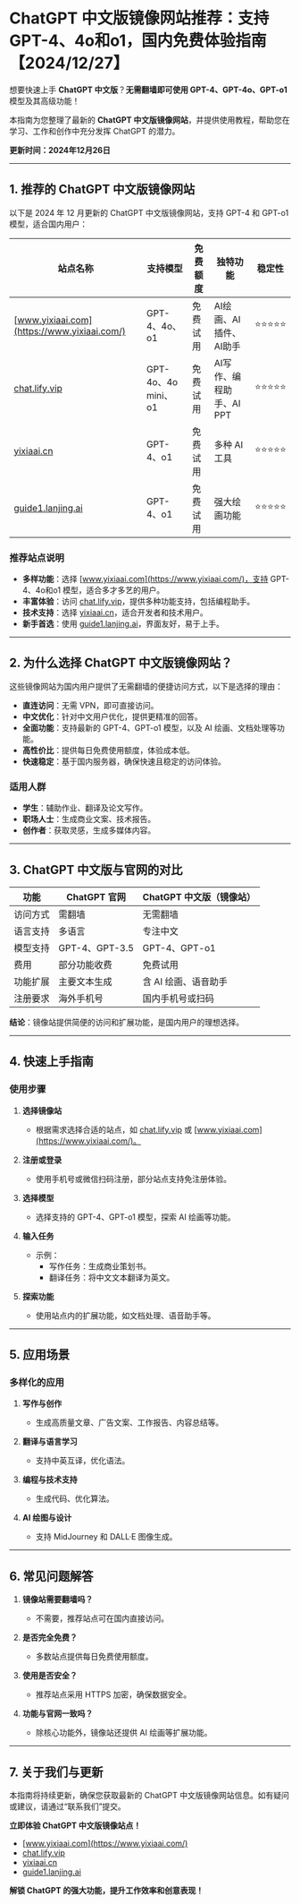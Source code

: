 # ChatGPT 中文版镜像网站推荐：支持 GPT-4、4o和o1，国内免费体验指南【2024/12/27】 

想要快速上手 **ChatGPT 中文版**？**无需翻墙即可使用 GPT-4、GPT-4o、GPT-o1** 模型及其高级功能！

本指南为您整理了最新的 **ChatGPT 中文版镜像网站**，并提供使用教程，帮助您在学习、工作和创作中充分发挥 ChatGPT 的潜力。

**更新时间：2024年12月26日**

---

## 1. 推荐的 ChatGPT 中文版镜像网站

以下是 2024 年 12 月更新的 ChatGPT 中文版镜像网站，支持 GPT-4 和 GPT-o1 模型，适合国内用户：

| 站点名称 | 支持模型 | 免费额度 | 独特功能 | 稳定性 |
|----------|----------|----------|----------|--------|
| [www.yixiaai.com](https://www.yixiaai.com/) | GPT-4、4o、o1 | 免费试用 | AI绘画、AI插件、AI助手 | ⭐⭐⭐⭐⭐ |
| [chat.lify.vip](https://chat.lify.vip/) | GPT-4o、4o mini、o1 | 免费试用 | AI写作、编程助手、AI PPT | ⭐⭐⭐⭐⭐ |
| [yixiaai.cn](https://yixiaai.cn/) | GPT-4、o1 | 免费试用 | 多种 AI 工具 | ⭐⭐⭐⭐⭐ |
| [guide1.lanjing.ai](https://guide1.lanjing.ai/) | GPT-4、o1 | 免费试用 | 强大绘画功能 | ⭐⭐⭐⭐⭐ |

### 推荐站点说明

- **多样功能**：选择 [www.yixiaai.com](https://www.yixiaai.com/)，支持 GPT-4、4o和o1 模型，适合多才多艺的用户。
- **丰富体验**：访问 [chat.lify.vip](https://chat.lify.vip/)，提供多种功能支持，包括编程助手。
- **技术支持**：选择 [yixiaai.cn](https://yixiaai.cn/)，适合开发者和技术用户。
- **新手首选**：使用 [guide1.lanjing.ai](https://guide1.lanjing.ai/)，界面友好，易于上手。

---

## 2. 为什么选择 ChatGPT 中文版镜像网站？

这些镜像网站为国内用户提供了无需翻墙的便捷访问方式，以下是选择的理由：

- **直连访问**：无需 VPN，即可直接访问。
- **中文优化**：针对中文用户优化，提供更精准的回答。
- **全面功能**：支持最新的 GPT-4、GPT-o1 模型，以及 AI 绘画、文档处理等功能。
- **高性价比**：提供每日免费使用额度，体验成本低。
- **快速稳定**：基于国内服务器，确保快速且稳定的访问体验。

### 适用人群

- **学生**：辅助作业、翻译及论文写作。
- **职场人士**：生成商业文案、技术报告。
- **创作者**：获取灵感，生成多媒体内容。

---

## 3. ChatGPT 中文版与官网的对比

| 功能 | ChatGPT 官网 | ChatGPT 中文版（镜像站） |
|------|--------------|--------------------------|
| 访问方式 | 需翻墙 | 无需翻墙 |
| 语言支持 | 多语言 | 专注中文 |
| 模型支持 | GPT-4、GPT-3.5 | GPT-4、GPT-o1 |
| 费用 | 部分功能收费 | 免费试用 |
| 功能扩展 | 主要文本生成 | 含 AI 绘画、语音助手 |
| 注册要求 | 海外手机号 | 国内手机号或扫码 |

**结论**：镜像站提供简便的访问和扩展功能，是国内用户的理想选择。

---

## 4. 快速上手指南

### 使用步骤

1. **选择镜像站**
   - 根据需求选择合适的站点，如 [chat.lify.vip](https://chat.lify.vip/) 或 [www.yixiaai.com](https://www.yixiaai.com/)。

2. **注册或登录**
   - 使用手机号或微信扫码注册，部分站点支持免注册体验。

3. **选择模型**
   - 选择支持的 GPT-4、GPT-o1 模型，探索 AI 绘画等功能。

4. **输入任务**
   - 示例：
     - 写作任务：生成商业策划书。
     - 翻译任务：将中文文本翻译为英文。

5. **探索功能**
   - 使用站点内的扩展功能，如文档处理、语音助手等。

---

## 5. 应用场景

### 多样化的应用

1. **写作与创作**
   - 生成高质量文章、广告文案、工作报告、内容总结等。

2. **翻译与语言学习**
   - 支持中英互译，优化语法。

3. **编程与技术支持**
   - 生成代码、优化算法。

4. **AI 绘图与设计**
   - 支持 MidJourney 和 DALL·E 图像生成。

---

## 6. 常见问题解答

1. **镜像站需要翻墙吗？**
   - 不需要，推荐站点可在国内直接访问。

2. **是否完全免费？**
   - 多数站点提供每日免费使用额度。

3. **使用是否安全？**
   - 推荐站点采用 HTTPS 加密，确保数据安全。

4. **功能与官网一致吗？**
   - 除核心功能外，镜像站还提供 AI 绘画等扩展功能。

---

## 7. 关于我们与更新

本指南将持续更新，确保您获取最新的 ChatGPT 中文版镜像网站信息。如有疑问或建议，请通过“联系我们”提交。

**立即体验 ChatGPT 中文版镜像站点！**

- [www.yixiaai.com](https://www.yixiaai.com/)
- [chat.lify.vip](https://chat.lify.vip/)
- [yixiaai.cn](https://yixiaai.cn/)
- [guide1.lanjing.ai](https://guide1.lanjing.ai/)

**解锁 ChatGPT 的强大功能，提升工作效率和创意表现！**
